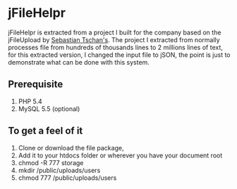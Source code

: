 # jFileHelpr

jFileHelpr is extracted from a project I built for the company based on the jFileUpload by [Sebastian Tschan's](https://blueimp.net/). The project I extracted from normally processes file from hundreds of thousands lines to 2 millions lines of text, for this extracted version, I changed the input file to jSON, the point is just to demonstrate what can be done with this system. 


## Prerequisite
1. PHP 5.4
2. MySQL 5.5 (optional)

## To get a feel of it
1. Clone or download the file package, 
2. Add it to your htdocs folder or wherever you have your document root
3. chmod -R 777 storage
4. mkdir /public/uploads/users
5. chmod 777 /public/uploads/users
